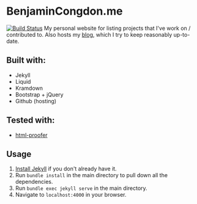 # BenjaminCongdon.me
[![Build Status](https://travis-ci.org/benjamincongdon/benjamincongdon.github.io.svg?branch=master)](https://travis-ci.org/benjamincongdon/benjamincongdon.github.io)
My personal website for listing projects that I've work on / contributed to. Also hosts my [blog](http://benjamincongdon.me/blog), which I try to keep reasonably up-to-date.

## Built with:
* Jekyll
* Liquid
* Kramdown
* Bootstrap + jQuery
* Github (hosting)

## Tested with:
* [html-proofer](https://github.com/gjtorikian/html-proofer)

## Usage
1. [Install Jekyll](https://jekyllrb.com/docs/installation/) if you don't already have it.
2. Run `bundle install` in the main directory to pull down all the dependencies.
3. Run `bundle exec jekyll serve` in the main directory.
4. Navigate to `localhost:4000` in your browser.

